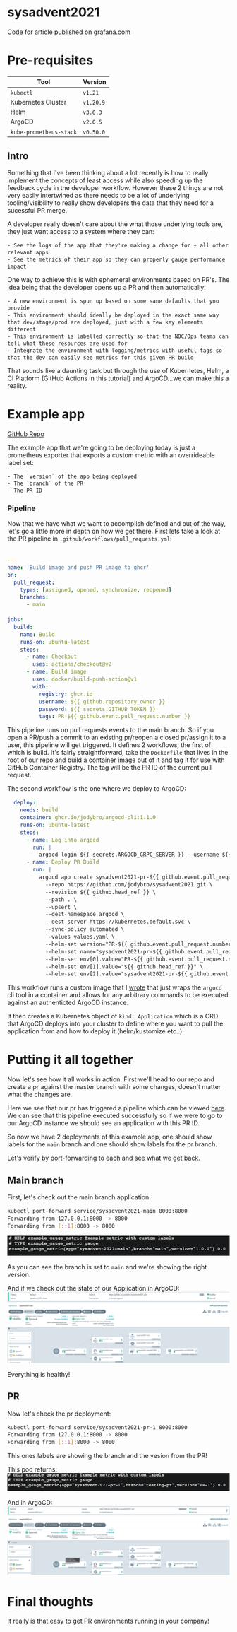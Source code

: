 # sysadvent2021
Code for article published on grafana.com

# Pre-requisites
| Tool               | Version   |
|--------------------|-----------|
| `kubectl`          | `v1.21`   |
| Kubernetes Cluster | `v1.20.9` |
| Helm               | `v3.6.3`  |
| ArgoCD             | `v2.0.5`  |
| `kube-prometheus-stack` | `v0.50.0` |


## Intro

Something that I've been thinking about a lot recently is how to really implement the concepts of least access while also speeding up the feedback cycle in the developer workflow.
However these 2 things are not very easily intertwined as there needs to be a lot of underlying tooling/visibility to really show developers the data that they need for a sucessful PR merge.

A developer really doesn't care about the what those underlying tools are, they just want access to a system where they can:

    - See the logs of the app that they're making a change for + all other relevant apps
    - See the metrics of their app so they can properly gauge performance impact

One way to achieve this is with ephemeral environments based on PR's. The idea being that the developer opens up a PR and then automatically:

    - A new environment is spun up based on some sane defaults that you provide
    - This environment should ideally be deployed in the exact same way that dev/stage/prod are deployed, just with a few key elements different
    - This environment is labelled correctly so that the NOC/Ops teams can tell what these resources are used for
    - Integrate the environment with logging/metrics with useful tags so that the dev can easily see metrics for this given PR build

That sounds like a daunting task but through the use of Kubernetes, Helm, a CI Platform (GitHub Actions in this tutorial) and ArgoCD...we can make this a reality.

# Example app
[GitHub Repo](https://github.com/jodybro/sysadvent2021)

The example app that we're going to be deploying today is just a prometheus exporter that exports a custom metric with an overrideable label set:

    - The `version` of the app being deployed
    - The `branch` of the PR
    - The PR ID 

### Pipeline
Now that we have what we want to accomplish defined and out of the way, let's go a little more in depth on how we get there. First lets take a look at the PR pipeline in `.github/workflows/pull_requests.yml`:

```yaml

---
name: 'Build image and push PR image to ghcr'
on:
  pull_request:
    types: [assigned, opened, synchronize, reopened]
    branches:
      - main

jobs:
  build:
    name: Build
    runs-on: ubuntu-latest
    steps:
      - name: Checkout
        uses: actions/checkout@v2
      - name: Build image
        uses: docker/build-push-action@v1
        with:
          registry: ghcr.io
          username: ${{ github.repository_owner }}
          password: ${{ secrets.GITHUB_TOKEN }}
          tags: PR-${{ github.event.pull_request.number }}
```

This pipeline runs on pull requests events to the main branch. So if you open a PR/push a commit to an existing pr/reopen a closed pr/assign it to a user, this pipeline will get triggered.
It defines 2 workflows, the first of which is build. It's fairly straightforward, take the `Dockerfile` that lives in the root of our repo and build a container image out of it and tag it for use with GitHub Container Registry. The tag will be the PR ID of the current pull request.
 
The second workflow is the one where we deploy to ArgoCD:
```yaml
  deploy:
    needs: build
    container: ghcr.io/jodybro/argocd-cli:1.1.0
    runs-on: ubuntu-latest
    steps:
      - name: Log into argocd
        run: |
          argocd login ${{ secrets.ARGOCD_GRPC_SERVER }} --username ${{ secrets.ARGOCD_USER }} --password ${{ secrets.ARGOCD_PASSWORD }}
      - name: Deploy PR Build
        run: |
          argocd app create sysadvent2021-pr-${{ github.event.pull_request.number }} \
            --repo https://github.com/jodybro/sysadvent2021.git \
            --revision ${{ github.head_ref }} \
            --path . \
            --upsert \
            --dest-namespace argocd \
            --dest-server https://kubernetes.default.svc \
            --sync-policy automated \
            --values values.yaml \
            --helm-set version="PR-${{ github.event.pull_request.number }}" \
            --helm-set name="sysadvent2021-pr-${{ github.event.pull_request.number }}" \
            --helm-set env[0].value="PR-${{ github.event.pull_request.number }}" \
            --helm-set env[1].value="${{ github.head_ref }}" \
            --helm-set env[2].value="sysadvent2021-pr-${{ github.event.pull_request.number }}"
```

This workflow runs a custom image that I [wrote](https://github.com/jodybro/argocd-cli) that just wraps the `argocd` cli tool in a container and allows for any arbitrary commands to be executed against an authenticted ArgoCD instance.

It then creates a Kubernetes object of `kind: Application` which is a CRD that ArgoCD deploys into your cluster to define where you want to pull the application from and how to deploy it (helm/kustomize etc..). 


# Putting it all together
Now let's see how it all works in action.
First we'll head to our repo and create a pr against the master branch with some changes, doesn't matter what the changes are. 

Here we see that our pr has triggered a pipeline which can be viewed [here](https://github.com/jodybro/sysadvent2021/actions/runs/).
We can see that this pipeline executed successfully so if we were to go to our ArgoCD instance we should see an application with this PR ID.

So now we have 2 deployments of this example app, one should show labels for the `main` branch and one should show labels for the pr branch.

Let's verify by port-forwarding to each and see what we get back.

## Main branch

First, let's check out the main branch application:
```bash
kubectl port-forward service/sysadvent2021-main 8000:8000 
Forwarding from 127.0.0.1:8000 -> 8000
Forwarding from [::1]:8000 -> 8000
```
![](./images/main-service.png)

As you can see the branch is set to `main` and we're showing the right version.

And if we check out the state of our Application in ArgoCD:
![](./images/ArgoCD-main.png)
![](./images/ArgoCD-main-state.png)

Everything is healthy!

## PR

Now let's check the pr deployment:

```bash
kubectl port-forward service/sysadvent2021-pr-1 8000:8000 
Forwarding from 127.0.0.1:8000 -> 8000
Forwarding from [::1]:8000 -> 8000
```

This ones labels are showing the branch and the vesion from the PR!

This pod returns:
![](./images/pr-1-service.png)

And in ArgoCD:
![](./images/ArgoCD-PR-1.png)
![](./images/ArgoCD-PR-1-state.png)

# Final thoughts
It really is that easy to get PR environments running in your company!


